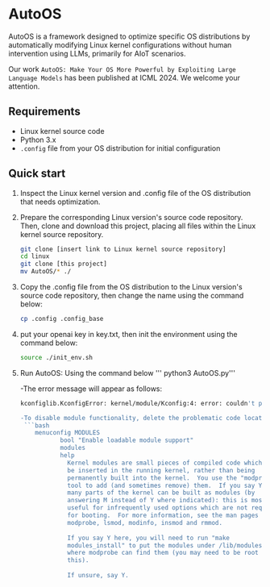 # AutoOS
AutoOS is a framework designed to optimize specific OS distributions by automatically modifying Linux kernel configurations without human intervention using LLMs, primarily for AIoT scenarios.

Our work `AutoOS: Make Your OS More Powerful by Exploiting Large Language Models` has been published at ICML 2024. We welcome your attention.

## Requirements
- Linux kernel source code 
- Python 3.x
- `.config` file from your OS distribution for initial configuration

## Quick start

1. Inspect the Linux kernel version and .config file of the OS distribution that needs optimization.
2. Prepare the corresponding Linux version's source code repository. Then, clone and download this project, placing all files within the Linux kernel source repository.
   ```bash
   git clone [insert link to Linux kernel source repository]
   cd linux
   git clone [this project]
   mv AutoOS/* ./
   
3. Copy the .config file from the OS distribution to the Linux version's source code repository, then change the name  using the command below:
   ```bash
   cp .config .config_base
   
4. put your openai key in key.txt, then init the environment using the command below:
   ```bash
   source ./init_env.sh

5. Run AutoOS:
   Using the command below
  '''
   python3 	AutoOS.py'''

   -The error message will appear as follows:
   ```bash
   kconfiglib.KconfigError: kernel/module/Kconfig:4: error: couldn't parse 'modules': unrecognized construct

   -To disable module functionality, delete the problematic code located under kernel/module/Kconfig(according to the message). The code to remove is as follows:
    ```bash
       menuconfig MODULES
              bool "Enable loadable module support"
              modules
              help
                Kernel modules are small pieces of compiled code which can
                be inserted in the running kernel, rather than being
                permanently built into the kernel.  You use the "modprobe"
                tool to add (and sometimes remove) them.  If you say Y here,
                many parts of the kernel can be built as modules (by
                answering M instead of Y where indicated): this is most
                useful for infrequently used options which are not required
                for booting.  For more information, see the man pages for
                modprobe, lsmod, modinfo, insmod and rmmod.
      
                If you say Y here, you will need to run "make
                modules_install" to put the modules under /lib/modules/
                where modprobe can find them (you may need to be root to do
                this).
      
                If unsure, say Y.
